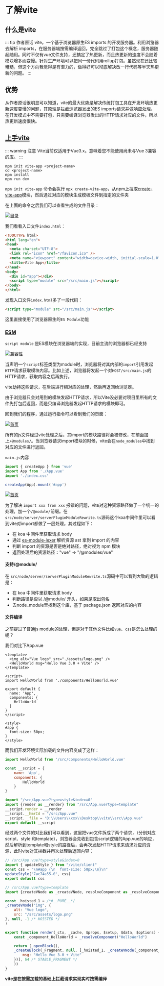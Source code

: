 # 了解vite

## 什么是vite

::: tip 作者原话
vite，一个基于浏览器原生ES imports 的开发服务器。利用浏览器去解析 imports，在服务器端按需编译返回，完全跳过了打包这个概念，服务器随起随用。同时不仅有vue文件支持，还搞定了热更新，而且热更新的速度不会随着模块增多而变慢。针对生产环境可以把同一份代码用rollup打包。虽然现在还比较粗糙，但这个方向我觉得是有潜力的，做得好可以彻底解决改一行代码等半天热更新的问题。
:::

## 优势

从作者原话很明显可以知道，vite的最大优势是解决传统打包工具在开发环境热更新速度变慢的问题，其原理是拦截浏览器发出的ES imports请求并做响应处理，在开发模式中不需要打包，只需要编译浏览器发出的HTTP请求对应的文件，所以热更新速度很快。

## [上手vite](https://github.com/vitejs/vite)

::: warning 注意
Vite当前仅适用于Vue3.x。意味着您不能使用尚未与Vue 3兼容的库。
:::

```
npm init vite-app <project-name>
cd <project-name>
npm install
npm run dev
```

`npm init vite-app` 命令会执行 `npx create-vite-app`，从npm上拉取[create-vite-app](https://www.npmjs.com/package/create-vite-app)模块，然后通过对应的模块生成模板文件到指定的文件夹

在上面的命令之后我们可以查看生成的文件目录：

<a data-fancybox title="catalogue" href="https://img-blog.csdnimg.cn/20201013143843191.png">![目录](https://img-blog.csdnimg.cn/20201013143843191.png)</a>


我们看看入口文件`index.html`：

```html
<!DOCTYPE html>
<html lang="en">
<head>
  <meta charset="UTF-8">
  <link rel="icon" href="/favicon.ico" />
  <meta name="viewport" content="width=device-width, initial-scale=1.0">
  <title>Vite App</title>
</head>
<body>
  <div id="app"></div>
  <script type="module" src="/src/main.js"></script>
</body>
</html>
```

发现入口文件`index.html`多了一段代码：

```html
<script type="module" src="/src/main.js"></script>
```

这里直接使用了浏览器原生的`ES Module`功能

### [ESM](https://blog.shenfq.com/2019/%E5%89%8D%E7%AB%AF%E6%A8%A1%E5%9D%97%E5%8C%96%E7%9A%84%E4%BB%8A%E7%94%9F/)

`script module` 是ES模块在浏览器端的实现，目前主流的浏览器都已经支持

<a data-fancybox title="compatibility" href="https://img-blog.csdnimg.cn/20201013145832763.png">![兼容性](https://img-blog.csdnimg.cn/20201013145832763.png)</a>

当声明一个`script`标签类型为module时，浏览器将对其内部的`import`引用发起`HTTP`请求获取模块内容。比如上述，浏览器将发起一个对`HOST/src/main.js`的HTTP请求，获取内容之后再执行。

vite劫持这些请求，在后端进行相对应的处理，然后再返回给浏览器。

由于浏览器只会对用到的模块发起HTTP请求，所以Vite没必要对项目里所有的文件先打包后返回，而是只编译浏览器发起HTTP请求的模块即可。

回到我们的程序，通过运行指令可以看到我们的页面：

<a data-fancybox title="index" href="https://img-blog.csdnimg.cn/20201013163632629.png">![首页](https://img-blog.csdnimg.cn/20201013163632629.png)</a>

所有的js文件经过vite处理之后，其import的模块路径将会被修改，在前面加上`/@modules/`。当浏览器请求import模块的时候，vite会在`node_modules`中找到对应的文件进行返回。

`main.js`内容

```javascript
import { createApp } from 'vue'
import App from './App.vue'
import './index.css'

createApp(App).mount('#app')
```

<a data-fancybox title="index" href="https://img-blog.csdnimg.cn/20201013163632622.png">![首页](https://img-blog.csdnimg.cn/20201013163632622.png)</a>

为了解决 `import xxx from xxx` 报错的问题，vite对这种资源路径做了一个统一的处理，加一个`/@module/`前缀。在`src/node/server/serverPluginModuleRewrite.ts`源码这个koa中间件里可以看到vite对import都做了一层处理，其过程如下：

+ 在 koa 中间件里获取请求 body
+ 通过 [es-module-lexer](https://github.com/guybedford/es-module-lexer) 解析资源 ast 拿到 import 的内容
+ 判断 import 的资源是否是绝对路径，绝对视为 npm 模块
+ 返回处理后的资源路径："vue" => "/@modules/vue"

#### 支持/@module/

在 `src/node/server/serverPluginModuleRewrite.ts`源码中可以看到大致的逻辑是：

+ 在 koa 中间件里获取请求 body
+ 判断路径是否以 /@module/ 开头，如果是取出包名
+ 去node_module里找到这个库，基于 package.json 返回对应的内容

#### 文件编译

之前提过了普通js module的处理，但是对于其他文件比如`vue`、`css`是怎么处理的呢？

我们对比下App.vue

```vue
<template>
  <img alt="Vue logo" src="./assets/logo.png" />
  <HelloWorld msg="Hello Vue 3.0 + Vite" />
</template>

<script>
import HelloWorld from './components/HelloWorld.vue'

export default {
  name: 'App',
  components: {
    HelloWorld
  }
}
</script>

<style>
#app {
  font-size: 50px;
}
</style>
```

而我们开发环境实际加载的文件内容变成了这样：

```javascript
import HelloWorld from '/src/components/HelloWorld.vue'

const __script = {
    name: 'App',
    components: {
        HelloWorld
    }
}

import "/src/App.vue?type=style&index=0"
import {render as __render} from "/src/App.vue?type=template"
__script.render = __render
__script.__hmrId = "/src/App.vue"
__script.__file = "D:\\Users\\xxx\\Desktop\\vite\\src\\App.vue"
export default __script
```

经过两个文件的对比我们可以看到，这里把vue文件拆成了两个请求，（分别对应 script、style 和template），浏览器会先收到包含script逻辑的App.vue的响应，然后解析到template和style的路径后，会再次发起HTTP请求来请求对应的资源，此时vite对其拦截并再次处理后返回内容：

```javascript
// /src/App.vue?type=style&index=0
import { updateStyle } from "/vite/client"
const css = "\n#app {\n  font-size: 50px;\n}\n"
updateStyle("7ac74a55-0", css)
export default css
```

```javascript
// /src/App.vue?type=template
import {createVNode as _createVNode, resolveComponent as _resolveComponent, Fragment as _Fragment, openBlock as _openBlock, createBlock as _createBlock} from "/@modules/vue.js"

const _hoisted_1 = /*#__PURE__*/
_createVNode("img", {
    alt: "Vue logo",
    src: "/src/assets/logo.png"
}, null, -1 /* HOISTED */
)

export function render(_ctx, _cache, $props, $setup, $data, $options) {
    const _component_HelloWorld = _resolveComponent("HelloWorld")

    return (_openBlock(),
    _createBlock(_Fragment, null, [_hoisted_1, _createVNode(_component_HelloWorld, {
        msg: "Hello Vue 3.0 + Vite"
    })], 64 /* STABLE_FRAGMENT */
    ))
}
```

**vite是在按需加载的基础上拦截请求实现实时按需编译** 
